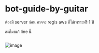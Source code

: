 # bot-guide-by-guitar

  
ต้องมี server ก่อน อาจจะ regis aws ก็ได้เพราะฟรี 1 ปี


ละก็มาแก้ line นี้

```

```

![image](https://user-images.githubusercontent.com/45527907/235627652-82a02d55-a1b7-4bd8-9a1e-1e786b2fb500.png)
